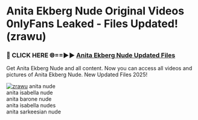 # Anita Ekberg Nude Original Videos 0nlyFans Leaked - Files Updated! (zrawu)

<h3>🔴 CLICK HERE 🌐==►► <a href="https://tinyurl.com/5h6xmrr3" rel="nofollow">Anita Ekberg Nude Updated Files</a></h3>

Get Anita Ekberg Nude and all content. Now you can access all videos and pictures of Anita Ekberg Nude. New Updated Files 2025!

[![zrawu](https://i.imgur.com/KVD873Z.gif)](https://tinyurl.com/5h6xmrr3)
anita nude<br>
anita isabella nude<br>
anita barone nude<br>
anita isabella nudes<br>
anita sarkeesian nude